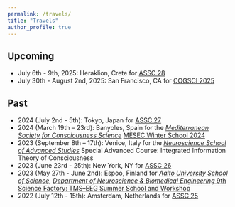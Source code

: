```yaml
---
permalink: /travels/
title: "Travels"
author_profile: true
---
```


<h2>Upcoming</h2>
<ul>
  <li>July 6th - 9th, 2025: Heraklion, Crete for <a href="https://theassc.org/assc-28/" target="_blank">ASSC 28</a></li>
  <li>July 30th - August 2nd, 2025: San Francisco, CA for <a href="https://cognitivesciencesociety.org/cogsci-2025/" target="_blank">COGSCI 2025</a></li>

</ul>

<h2>Past</h2>
<ul>
  <li>2024 (July 2nd - 5th): Tokyo, Japan for <a href="https://theassc.org/assc-27/" target="_blank">ASSC 27</a></li>
  <li>2024 (March 19th – 23rd): Banyoles, Spain for the <i><a href="https://www.mesec.co/" target="_blank">Mediterranean Society for Consciousness Science</a></i> <a href="https://www.mesec.co/event/winterschool_2024" target="_blank">MESEC Winter School 2024</a></li>
  <li>2023 (September 8th – 17th): Venice, Italy for the <a href="https://www.neurosas.org/" target="_blank"><i>Neuroscience School of Advanced Studies</i></a> Special Advanced Course: Integrated Information Theory of Consciousness</li>
  <li>2023 (June 23rd - 25th): New York, NY for <a href="https://theassc.org/assc-26/" target="_blank">ASSC 26</a></li>
  <li>2023 (May 27th - June 2nd): Espoo, Finland for <i><a href="https://www.aalto.fi/en" target="_blank">Aalto University School of Science</a>, <a href="https://www.aalto.fi/en/department-of-neuroscience-and-biomedical-engineering" target="_blank">Department of Neuroscience & Biomedical Engineering</a></i><a href="https://www.aalto.fi/en/events/9th-science-factory-tms-eeg-summer-school-and-workshop" target="_blank"> 9th Science Factory: TMS–EEG Summer School and Workshop</a></li>
  <li>2022 (July 12th - 15th): Amsterdam, Netherlands for <a href="https://theassc.org/assc-25/" target="_blank">ASSC 25</a></li>
</ul>

